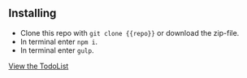 ## Installing

- Clone this repo with `git clone {{repo}}` or download the zip-file.
- In terminal enter `npm i`.
- In terminal enter `gulp`.

[View the TodoList](http://tarthur.github.io/TodoList/)